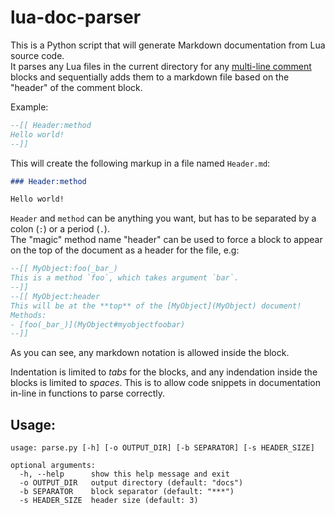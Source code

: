 # lua-doc-parser

This is a Python script that will generate Markdown documentation from Lua source code.  
It parses any Lua files in the current directory for any [multi-line comment](https://www.lua.org/pil/1.3.html) blocks and sequentially adds them to a markdown file based on the "header" of the comment block.

Example:
```lua
--[[ Header:method
Hello world!
--]]
```

This will create the following markup in a file named `Header.md`:
```markdown
### Header:method

Hello world!
```

`Header` and `method` can be anything you want, but has to be separated by a colon (`:`) or a period (`.`).  
The "magic" method name "header" can be used to force a block to appear on the top of the document as a header for the file, e.g:

```lua
--[[ MyObject:foo(_bar_)
This is a method `foo`, which takes argument `bar`.
--]]
--[[ MyObject:header
This will be at the **top** of the [MyObject](MyObject) document!  
Methods:
- [foo(_bar_)](MyObject#myobjectfoobar)
--]]
```

As you can see, any markdown notation is allowed inside the block.

Indentation is limited to _tabs_ for the blocks, and any indendation inside the blocks is limited to _spaces_.
This is to allow code snippets in documentation in-line in functions to parse correctly.

## Usage:

```
usage: parse.py [-h] [-o OUTPUT_DIR] [-b SEPARATOR] [-s HEADER_SIZE]

optional arguments:
  -h, --help      show this help message and exit
  -o OUTPUT_DIR   output directory (default: "docs")
  -b SEPARATOR    block separator (default: "***")
  -s HEADER_SIZE  header size (default: 3)
```
